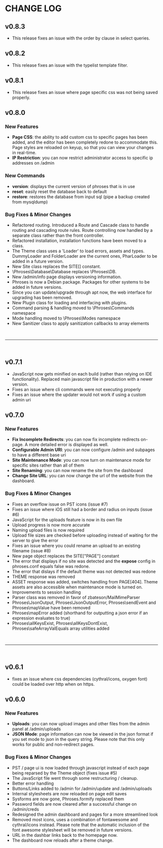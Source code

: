 # CHANGE LOG
## v0.8.3
 - This release fixes an issue with the order by clause in select queries.
 
## v0.8.2
 - This release fixes an issue with the typelist template filter.
 
## v0.8.1 
 - This release fixes an issue where page specific css was not being saved properly.
 
## v0.8.0
### New Features
 - **Page CSS**: the ability to add custom css to specific pages has been added, and the editor has been completely redone to accommodate this. Page styles are reloaded on keyup, so that you can view your changes in real-time.
 - **IP Restriction**: you can now restrict administrator access to specific ip addresses on /admin
### New Commands
 - **version**: displays the current version of phroses that is in use
 - **reset**: easily reset the database back to default
 - **restore**: restores the database from input sql (pipe a backup created from mysqldump)
### Bug Fixes & Minor Changes
 - Refactored routing.  Introduced a Route and Cascade class to handle routing and cascading route rules. Route controlling now handled by a separate class rather than the front controller.
 - Refactored installation, installation functions have been moved to a class.
 - The Theme class uses a 'Loader' to load errors, assets and types.  DummyLoader and FolderLoader are the current ones, PharLoader to be added in a future version.
 - New Site class replaces the SITE[] constant.
 - \Phroses\Database\Database replaces \Phroses\DB.
 - New /admin/info page displays versioning information.
 - Phroses is now a Debian package.  Packages for other systems to be added in future versions.
 - Since you can update/upgrade through apt now, the web interface for upgrading has been removed.
 - New Plugin class for loading and interfacing with plugins.
 - Command parsing & handling moved to \Phroses\Commands namespace
 - Mode handling moved to \Phroses\Modes namespace
 - New Sanitizer class to apply sanitization callbacks to array elements
<br />

---

<br />

## v0.7.1 
- JavaScript now gets minified on each build (rather than relying on IDE functionality).  Replaced main javascript file in production with a newer version.
- Fixes an issue where cli commands were not executing properly
- Fixes an issue where the updater would not work if using a custom admin uri


## v0.7.0
### New Features
- **Fix Incomplete Redirects**: you can now fix incomplete redirects on-page.  A more detailed error is displayed as well.
- **Configurable Admin URI**: you can now configure /admin and subpages to have a different base uri
- **Site Maintenance Mode**: you can now turn on maintenance mode for specific sites rather than all of them
- **Site Renaming**: you can now rename the site from the dashboard
- **Change Site URL**: you can now change the url of the website from the dashboard.  
### Bug Fixes & Minor Changes
- Fixes an overflow issue on PST icons (issue #7)
- Fixes an issue where iOS still had a border and radius on inputs (issue #6)
- JavaScript for the uploads feature is now in its own file
- Upload progress is now more accurate
- Naming upload files is now required
- Upload file sizes are checked before uploading instead of waiting for the server to give the error
- Fixes an issue where you could rename an upload to an existing filename (issue #8)
- New page object replaces the SITE["PAGE"] constant
- The error that displays if no site was detected and the **expose** config in phroses.conf equals false was redone.
- The error that dislays if the default theme was not detected was redone
- THEME response was removed
- ASSET response was added, switches handling from PAGE[404].  Theme assets are also accessible when maintenance mode is turned on.
- Improvements to session handling
- Parser class was removed in favor of zbateson/MailMimeParser
- Phroses\JsonOutput, Phroses\JsonOutputError, Phroses\sendEvent and Phroses\mapValue have been removed
- Phroses\mapError added (shorthand for outputting a json error if an expression evaluates to true)
- Phroses\allKeysExist, Phroses\allKeysDontExist, Phroses\safeArrayValEquals array utilities added

<br />

---

<br />

## v0.6.1
- fixes an issue where css dependencies (cythral/icons, oxygen font) could be loaded over http when on https.  

## v0.6.0
### New Features
- **Uploads**: you can now upload images and other files from the admin panel at /admin/uploads
- **JSON Mode**: page information can now be viewed in the json format if you set mode to json in the query string.  Please note that this only works for public and non-redirect pages.
### Bug Fixes & Minor Changes
- PST / page ui is now loaded through javascript instead of each page being reparsed by the Theme object (fixes issue #5)
- The JavaScript file went through some restructuring / cleanup.
- Better error handling
- Buttons/Links added to /admin for /admin/update and /admin/uploads
- Internal stylesheets are now reloaded on page edit saves
- Sysforms are now gone, Phroses.formify replaced them
- Password fields are now cleared after a successful change on /admin/creds
- Redesigned the admin dashboard and pages for a more streamlined look
- Removed most icons, uses a combination of fontawesome and cythral/icons instead.  Please note that the automatic inclusion of the font awesome stylesheet will be removed in future versions.
- URL in the dashbar links back to the homepage now.
- The dashboard now reloads after a theme change.







